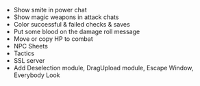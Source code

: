* Show smite in power chat
* Show magic weapons in attack chats
* Color successful & failed checks & saves
* Put some blood on the damage roll message
* Move or copy HP to combat
* NPC Sheets
* Tactics
* SSL server
* Add Deselection module, DragUpload module, Escape Window, Everybody Look